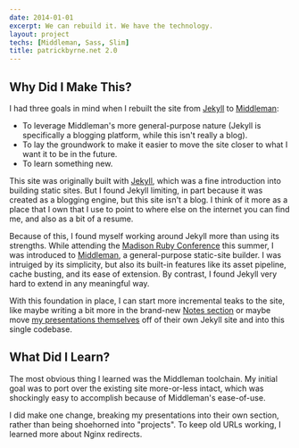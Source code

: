 ```yaml
---
date: 2014-01-01
excerpt: We can rebuild it. We have the technology.
layout: project
techs: [Middleman, Sass, Slim]
title: patrickbyrne.net 2.0
---
```


## Why Did I Make This?

I had three goals in mind when I rebuilt the site from [Jekyll] to [Middleman]:

* To leverage Middleman's more general-purpose nature (Jekyll is specifically a
  blogging platform, while this isn't really a blog).
* To lay the groundwork to make it easier to move the site closer to what I
  want it to be in the future.
* To learn something new.

This site was originally built with [Jekyll], which was a fine introduction
into building static sites. But I found Jekyll limiting, in part because it was
created as a blogging engine, but this site isn't a blog. I think of it more as
a place that I own that I use to point to where else on the internet you can
find me, and also as a bit of a resume.

Because of this, I found myself working around Jekyll more than using its
strengths. While attending the [Madison Ruby Conference][madruby] this summer,
I was introduced to [Middleman], a general-purpose static-site builder. I was
intruiged by its simplicity, but also its built-in features like its asset
pipeline, cache busting, and its ease of extension. By contrast, I found Jekyll
very hard to extend in any meaningful way.

With this foundation in place, I can start more incremental teaks to the site,
like maybe writing a bit more in the brand-new [Notes section][notes] or maybe
move [my presentations themselves][presos] off of their own Jekyll site and
into this single codebase.

[Jekyll]: http://jekyllrb.com/
[madruby]: http://madisonruby.org/
[Middleman]: http://middlemanapp.com/
[notes]: http://patrickbyrne.net/notes/
[presos]: http://presentations.patrickbyrne.net/

## What Did I Learn?

The most obvious thing I learned was the Middleman toolchain.  My initial goal
was to port over the existing site more-or-less intact, which was shockingly
easy to accomplish because of Middleman's ease-of-use.

I did make one change, breaking my presentations into their own section, rather
than being shoehorned into "projects". To keep old URLs working, I learned more
about Nginx redirects.

